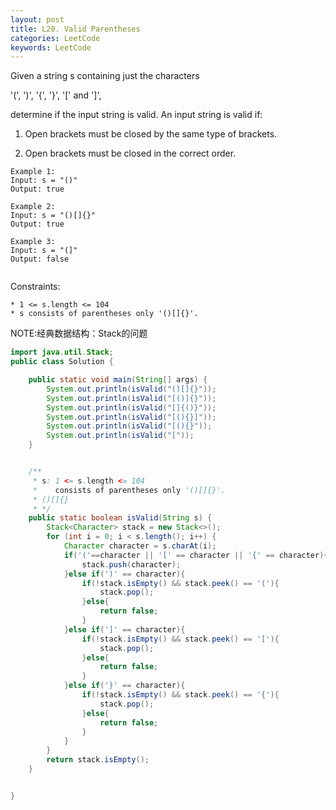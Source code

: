 ```yaml
---
layout: post
title: L20. Valid Parentheses
categories: LeetCode
keywords: LeetCode
---
```


Given a string s containing just the characters 

'(', ')', '{', '}', '[' and ']', 

determine if the input string is valid.
An input string is valid if:


1. Open brackets must be closed by the same type of brackets.

2. Open brackets must be closed in the correct order.

~~~
Example 1:
Input: s = "()"
Output: true

Example 2:
Input: s = "()[]{}"
Output: true

Example 3:
Input: s = "(]"
Output: false


~~~

Constraints:
~~~
* 1 <= s.length <= 104
* s consists of parentheses only '()[]{}'.
~~~

NOTE:经典数据结构：Stack的问题

~~~java
import java.util.Stack;
public class Solution {

    public static void main(String[] args) {
        System.out.println(isValid("()[]{}"));
        System.out.println(isValid("[()]{}"));
        System.out.println(isValid("[]{()}"));
        System.out.println(isValid("[(){}]"));
        System.out.println(isValid("[(){}"));
        System.out.println(isValid("["));
    }


    /**
     * s: 1 <= s.length <= 104
     *    consists of parentheses only '()[]{}'.
     * ()[]{}
     * */
    public static boolean isValid(String s) {
        Stack<Character> stack = new Stack<>();
        for (int i = 0; i < s.length(); i++) {
            Character character = s.charAt(i);
            if('('==character || '[' == character || '{' == character){
                stack.push(character);
            }else if(')' == character){
                if(!stack.isEmpty() && stack.peek() == '('){
                    stack.pop();
                }else{
                    return false;
                }
            }else if(']' == character){
                if(!stack.isEmpty() && stack.peek() == '['){
                    stack.pop();
                }else{
                    return false;
                }
            }else if('}' == character){
                if(!stack.isEmpty() && stack.peek() == '{'){
                    stack.pop();
                }else{
                    return false;
                }
            }
        }
        return stack.isEmpty();
    }


}
~~~




